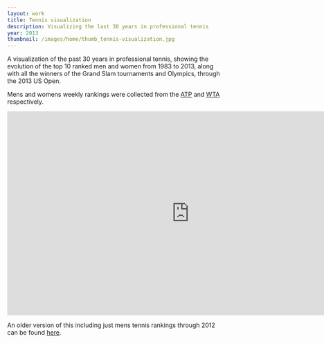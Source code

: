 ```yaml
---
layout: work
title: Tennis visualization
description: Visualizing the last 30 years in professional tennis
year: 2013
thumbnail: /images/home/thumb_tennis-visualization.jpg
---
```



A visualization of the past 30 years in professional tennis, showing the evolution of the top 10 ranked men and women from 1983 to 2013, along with all the winners of the Grand Slam tournaments and Olympics, through the 2013 US Open. 

Mens and womens weekly rankings were collected from the [ATP](http://www.atpworldtour.com/Rankings/Singles.aspx) and [WTA](http://www.wtatennis.com/rankings) respectively.

<center>
<iframe src="http://player.vimeo.com/video/74302407?portrait=0&amp;color=ff9933" width="840" height="472" frameborder="0" webkitAllowFullScreen mozallowfullscreen allowFullScreen></iframe>
</center>

An older version of this including just mens tennis rankings through 2012 can be found [here](https://vimeo.com/49223322).
